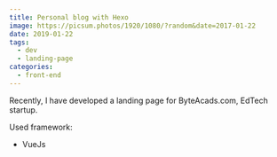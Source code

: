 ```yaml
---
title: Personal blog with Hexo
image: https://picsum.photos/1920/1080/?random&date=2017-01-22
date: 2019-01-22
tags: 
  - dev
  - landing-page
categories:
  - front-end
--- 
```


Recently, I have developed a landing page for ByteAcads.com, EdTech startup.

Used framework:
- VueJs